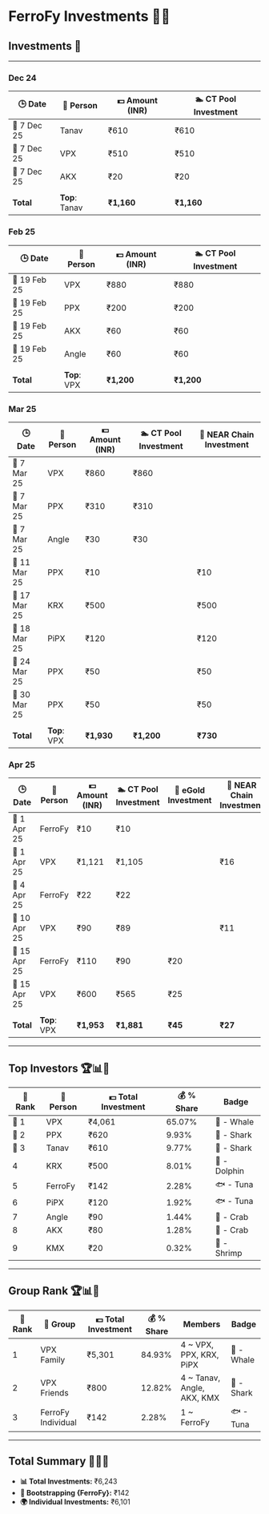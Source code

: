 # FerroFy Investments 💎✨

## Investments 📅

---

### Dec 24

| 🕒 Date      | 🤝 Person    | 💵 Amount (INR) | 🏊 CT Pool Investment |
|--------------|--------------|-----------------|-----------------------|
| 📅 7 Dec 25 | Tanav        | ₹610            | ₹610                  |
| 📅 7 Dec 25 | VPX          | ₹510            | ₹510                  |  
| 📅 7 Dec 25 | AKX          | ₹20             | ₹20                   |
|||||
| **Total**   | **Top**: Tanav | **₹1,160**   | **₹1,160**            |

### Feb 25

| 🕒 Date      | 🤝 Person    | 💵 Amount (INR) | 🏊 CT Pool Investment |
|--------------|--------------|-----------------|-----------------------|
| 📅 19 Feb 25 | VPX          | ₹880            | ₹880                  |
| 📅 19 Feb 25 | PPX          | ₹200            | ₹200                  |
| 📅 19 Feb 25 | AKX          | ₹60             | ₹60                   |
| 📅 19 Feb 25 | Angle        | ₹60             | ₹60                   |
|||||
| **Total**   | **Top**: VPX  | **₹1,200**   | **₹1,200**            |

### Mar 25

| 🕒 Date      | 🤝 Person   | 💵 Amount (INR) | 🏊 CT Pool Investment | 🔗 NEAR Chain Investment |
|--------------|-------------|-----------------|-----------------------|--------------------------|
| 📅 7 Mar 25 | VPX         | ₹860            | ₹860                  |                          |
| 📅 7 Mar 25 | PPX         | ₹310            | ₹310                  |                          |
| 📅 7 Mar 25 | Angle       | ₹30             | ₹30                   |                          |
| 📅 11 Mar 25| PPX         | ₹10             |                       | ₹10                      |
| 📅 17 Mar 25| KRX         | ₹500            |                       | ₹500                     |
| 📅 18 Mar 25| PiPX        | ₹120            |                       | ₹120                     |
| 📅 24 Mar 25| PPX         | ₹50             |                       | ₹50                      |
| 📅 30 Mar 25| PPX         | ₹50             |                       | ₹50                      |
||||||
| **Total**   | **Top**: VPX | **₹1,930**    | **₹1,200**            | **₹730**                 |

### Apr 25

| 🕒 Date      | 🤝 Person   | 💵 Amount (INR) | 🏊 CT Pool Investment | 🌟 eGold Investment | 🔗 NEAR Chain Investment | 🧾 Fees  |
|--------------|-------------|-----------------|-----------------------|---------------------|--------------------------|---------|
| 📅 1 Apr 25| FerroFy     | ₹10             | ₹10                   |                     |                          |         |
| 📅 1 Apr 25| VPX         | ₹1,121          | ₹1,105                |                     | ₹16                      |         |
| 📅 4 Apr 25| FerroFy     | ₹22             | ₹22                   |                     |                          |         |
| 📅 10 Apr 25| VPX        | ₹90             | ₹89                   |                     | ₹11                      | ₹7.5    |
| 📅 15 Apr 25| FerroFy    | ₹110            | ₹90                   | ₹20                 |                          |         |
| 📅 15 Apr 25| VPX        | ₹600            | ₹565                  | ₹25                 |                          | ₹10     |
|||||||
| **Total**   | **Top**: VPX | **₹1,953**   | **₹1,881**            | **₹45**             | **₹27**                  | **₹17.5** |

---

## Top Investors 🏆📊💸

| 🧾 Rank | 🤝 Person | 💵 Total Investment | 💰 % Share  | Badge         |
|---------|-----------|---------------------|-------------|---------------|
| 🥇 1   | VPX       | ₹4,061              | 65.07%      | 🐋 - Whale    |
| 🥈 2   | PPX       | ₹620                | 9.93%       | 🦈 - Shark    |
| 🥉 3   | Tanav     | ₹610                | 9.77%       | 🦈 - Shark    |
| 4      | KRX       | ₹500                | 8.01%       | 🐬 - Dolphin  |
| 5      | FerroFy   | ₹142                | 2.28%       | 🐟 - Tuna     |
| 6      | PiPX      | ₹120                | 1.92%       | 🐟 - Tuna     |
| 7      | Angle     | ₹90                 | 1.44%       | 🦀 - Crab     |
| 8      | AKX       | ₹80                 | 1.28%       | 🦀 - Crab     |
| 9      | KMX       | ₹20                 | 0.32%       | 🦐 - Shrimp   |

---

## Group Rank 🏆📊💸

| 🧾 Rank | 🤝 Group             | 💵 Total Investment | 💰 % Share  | Members                        | Badge         |
|---------|----------------------|---------------------|-------------|--------------------------------|---------------|
| 1      | VPX Family           | ₹5,301              | 84.93%      | 4 ~ VPX, PPX, KRX, PiPX         | 🐋 - Whale    |
| 2      | VPX Friends          | ₹800                | 12.82%      | 4 ~ Tanav, Angle, AKX, KMX       | 🦈 - Shark    |
| 3      | FerroFy Individual   | ₹142                | 2.28%       | 1 ~ FerroFy                    | 🐟 - Tuna     |

---

## Total Summary 🌟✨💸

- **📊 Total Investments:** ₹6,243  
- **🏅 Bootstrapping {FerroFy}:** ₹142  
- **🌍 Individual Investments:** ₹6,101
